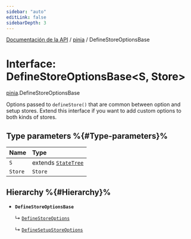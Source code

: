 ```yaml
---
sidebar: "auto"
editLink: false
sidebarDepth: 3
---
```


[Documentación de la API](../index.md) / [pinia](../modules/pinia.md) / DefineStoreOptionsBase

# Interface: DefineStoreOptionsBase<S, Store\>

[pinia](../modules/pinia.md).DefineStoreOptionsBase

Options passed to `defineStore()` that are common between option and setup
stores. Extend this interface if you want to add custom options to both kinds
of stores.

## Type parameters %{#Type-parameters}%

| Name | Type |
| :------ | :------ |
| `S` | extends [`StateTree`](../modules/pinia.md#statetree) |
| `Store` | `Store` |

## Hierarchy %{#Hierarchy}%

- **`DefineStoreOptionsBase`**

  ↳ [`DefineStoreOptions`](pinia.DefineStoreOptions.md)

  ↳ [`DefineSetupStoreOptions`](pinia.DefineSetupStoreOptions.md)
